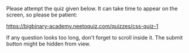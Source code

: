 Please attempt the quiz given below.
It can take time to appear on the screen, so please be patient:


<NeetoQuiz>https://bigbinary-academy.neetoquiz.com/quizzes/css-quiz-1</NeetoQuiz>


If any question looks too long, don't forget to scroll inside it.
The submit button might be hidden from view.
